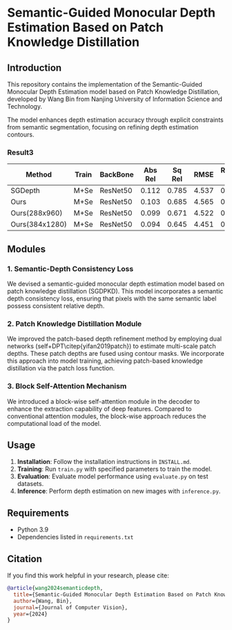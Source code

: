 # Semantic-Guided Monocular Depth Estimation Based on Patch Knowledge Distillation

## Introduction
This repository contains the implementation of the Semantic-Guided Monocular Depth Estimation model based on Patch Knowledge Distillation, developed by Wang Bin from Nanjing University of Information Science and Technology.

The model enhances depth estimation accuracy through explicit constraints from semantic segmentation, focusing on refining depth estimation contours.

### Result3

| Method | Train | BackBone | Abs Rel | Sq Rel | RMSE | RMSE log |δ < 1.25 | δ² < 1.25 | δ³ < 1.25 | 
|--------|---------|---------|---------|---------|---------|---------|---------|---------|---------|
| SGDepth | M+Se | ResNet50 | 0.112 | 0.785 | 4.537 | 0.189 | 0.885 | 0.963 |0.982   |
| Ours | M+Se |ResNet50|0.103|0.685|4.565|0.177|0.887|0.963|0.985|
| Ours(288x960) | M+Se|ResNet50|0.099|0.671|4.522|0.174|0.891|0.964|0.985 |
| Ours(384x1280) |M+Se|ResNet50|0.094|0.645|4.451|0.171|0.894|0.966|0.986|

## Modules

### 1. Semantic-Depth Consistency Loss
We devised a semantic-guided monocular depth estimation model based on patch knowledge distillation (SGDPKD). This model incorporates a semantic depth consistency loss, ensuring that pixels with the same semantic label possess consistent relative depth.

### 2. Patch Knowledge Distillation Module
We improved the patch-based depth refinement method by employing dual networks (self+DPT\citep{yifan2019patch}) to estimate multi-scale patch depths. These patch depths are fused using contour masks. We incorporate this approach into model training, achieving patch-based knowledge distillation via the patch loss function.

### 3. Block Self-Attention Mechanism
We introduced a block-wise self-attention module in the decoder to enhance the extraction capability of deep features. Compared to conventional attention modules, the block-wise approach reduces the computational load of the model.

## Usage
1. **Installation**: Follow the installation instructions in `INSTALL.md`.
2. **Training**: Run `train.py` with specified parameters to train the model.
3. **Evaluation**: Evaluate model performance using `evaluate.py` on test datasets.
4. **Inference**: Perform depth estimation on new images with `inference.py`.

## Requirements
- Python 3.9
- Dependencies listed in `requirements.txt`

## Citation
If you find this work helpful in your research, please cite:
```bibtex
@article{wang2024semanticdepth,
  title={Semantic-Guided Monocular Depth Estimation Based on Patch Knowledge Distillation},
  author={Wang, Bin},
  journal={Journal of Computer Vision},
  year={2024}
}


